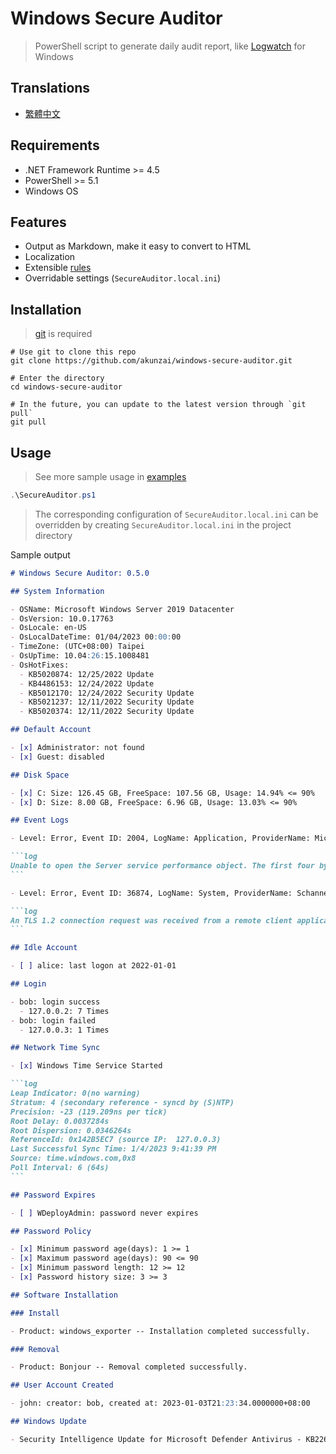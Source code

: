 # Windows Secure Auditor

> PowerShell script to generate daily audit report, like [Logwatch](https://sourceforge.net/projects/logwatch/) for Windows

## Translations

- [繁體中文](./README.zh-TW.md)

## Requirements

- .NET Framework Runtime >= 4.5
- PowerShell >= 5.1
- Windows OS

## Features

- Output as Markdown, make it easy to convert to HTML
- Localization
- Extensible [rules](./rules/)
- Overridable settings (`SecureAuditor.local.ini`)

## Installation

> [git](https://git-scm.com/downloads) is required

```powershll
# Use git to clone this repo
git clone https://github.com/akunzai/windows-secure-auditor.git

# Enter the directory
cd windows-secure-auditor

# In the future, you can update to the latest version through `git pull`
git pull
```

## Usage

> See more sample usage in [examples](./examples/)

```powershell
.\SecureAuditor.ps1
```

> The corresponding configuration of `SecureAuditor.local.ini` can be overridden by creating `SecureAuditor.local.ini` in the project directory

Sample output

````markdown
# Windows Secure Auditor: 0.5.0

## System Information

- OSName: Microsoft Windows Server 2019 Datacenter
- OsVersion: 10.0.17763
- OsLocale: en-US
- OsLocalDateTime: 01/04/2023 00:00:00
- TimeZone: (UTC+08:00) Taipei
- OsUpTime: 10.04:26:15.1008481
- OsHotFixes:
  - KB5020874: 12/25/2022 Update
  - KB4486153: 12/24/2022 Update
  - KB5012170: 12/24/2022 Security Update
  - KB5021237: 12/11/2022 Security Update
  - KB5020374: 12/11/2022 Security Update

## Default Account

- [x] Administrator: not found
- [x] Guest: disabled

## Disk Space

- [x] C: Size: 126.45 GB, FreeSpace: 107.56 GB, Usage: 14.94% <= 90%
- [x] D: Size: 8.00 GB, FreeSpace: 6.96 GB, Usage: 13.03% <= 90%

## Event Logs

- Level: Error, Event ID: 2004, LogName: Application, ProviderName: Microsoft-Windows-PerfNet, Count: 1

```log
Unable to open the Server service performance object. The first four bytes (DWORD) of the Data section contains the status code.
```

- Level: Error, Event ID: 36874, LogName: System, ProviderName: Schannel, Count: 25

```log
An TLS 1.2 connection request was received from a remote client application, but none of the cipher suites supported by the client application are supported by the server. The TLS connection request has failed.
```

## Idle Account

- [ ] alice: last logon at 2022-01-01

## Login

- bob: login success
  - 127.0.0.2: 7 Times
- bob: login failed
  - 127.0.0.3: 1 Times

## Network Time Sync

- [x] Windows Time Service Started

```log
Leap Indicator: 0(no warning)
Stratum: 4 (secondary reference - syncd by (S)NTP)
Precision: -23 (119.209ns per tick)
Root Delay: 0.0037284s
Root Dispersion: 0.0346264s
ReferenceId: 0x142B5EC7 (source IP:  127.0.0.3)
Last Successful Sync Time: 1/4/2023 9:41:39 PM
Source: time.windows.com,0x8
Poll Interval: 6 (64s)
```

## Password Expires

- [ ] WDeployAdmin: password never expires

## Password Policy

- [x] Minimum password age(days): 1 >= 1
- [x] Maximum password age(days): 90 <= 90
- [x] Minimum password length: 12 >= 12
- [x] Password history size: 3 >= 3

## Software Installation

### Install

- Product: windows_exporter -- Installation completed successfully.

### Removal

- Product: Bonjour -- Removal completed successfully.

## User Account Created

- john: creator: bob, created at: 2023-01-03T21:23:34.0000000+08:00

## Windows Update

- Security Intelligence Update for Microsoft Defender Antivirus - KB2267602 (Version 1.381.1969.0)
````
